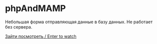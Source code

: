 # phpAndMAMP
Небольшая форма отправляющая данные в базу данных. Не работает без сервера.

[Зайти посмотреть / Enter to watch](https://lenarqa.github.io/phpAndMAMP/)
